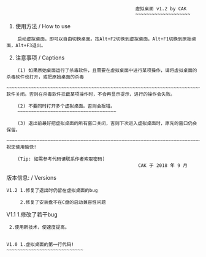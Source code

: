                                                    虚拟桌面 v1.2 by CAK
                                                   ~~~~~~~~~~~~~~~~~~~~
1. 使用方法 / How to use
~~~~~~~~~~~
	启动虚拟桌面，即可以自由切换桌面。按Alt+F2切换到虚拟桌面，Alt+F1切换到原始桌面，Alt+F3退出。
  ~~~~~~~~~~~~~~~~~~~~~~~~~~~~~~~~~~~~~~~~~~~~~~~~~~~~~~~~~~~~~~~~~~~~~~~~~~~~~~~~~
2. 注意事项 / Captions
~~~~~~~~~~~
	(1) 如果原始桌面运行了杀毒软件，且需要在虚拟桌面中进行某项操作，请将虚拟桌面的杀毒软件也打开，或把原始桌面的杀毒
        ~~~~~~~~~~~~~~~~~~~~~~~~~~~~~~~~~~~~~~~~~~~~~~~~~~~~~~~~~~~~~~~~~~~~~~~~~~~~~~~~~~~~~~~~~~~
软件关闭。否则在杀毒软件拦截某项操作时，不会再显示提示，进行的操作会失败。
~~~~~~~~~~~~~~~~~~~~~~~~~~~~~~~~~~~~~~~~~~~~~~~~~~~~~~~~~~~~~~~

        (2) 不要同时打开多个虚拟桌面。否则会报错。
        ~~~~~~~~~~~~~~~~~~~~~~~~~~~~~~~~~~~~

        (3) 退出前最好把虚拟桌面的所有窗口关闭，否则下次进入虚拟桌面时，原先的窗口仍会保留。
        ~~~~~~~~~~~~~~~~~~~~~~~~~~~~~~~~~~~~~~~~~~~~~~~~~~~~~~~~~~~~~~~~~~~~~~~~
	祝您使用愉快!

        (Tip: 如需参考代码请联系作者索取密码)
												    CAK 于 2018 年 9 月


版本信息: / Versions
~~~~~~~~~
V1.2 1.修复了退出时仍留在虚拟桌面的bug

     2.修复了安装盘不在C盘的启动兼容性问题

~~~~~~~~~~~~~~~~~~~~~~~~~~~~~~~~~~~~~~~~~~~

V1.1 1.修改了若干bug

     2.使用新技术，使速度提高。
~~~~~~~~~~~~~~~~~~~~~~~~~~~~~~

V1.0 1.虚拟桌面的第一行代码!
~~~~~~~~~~~~~~~~~~~~~~~~~~~~
